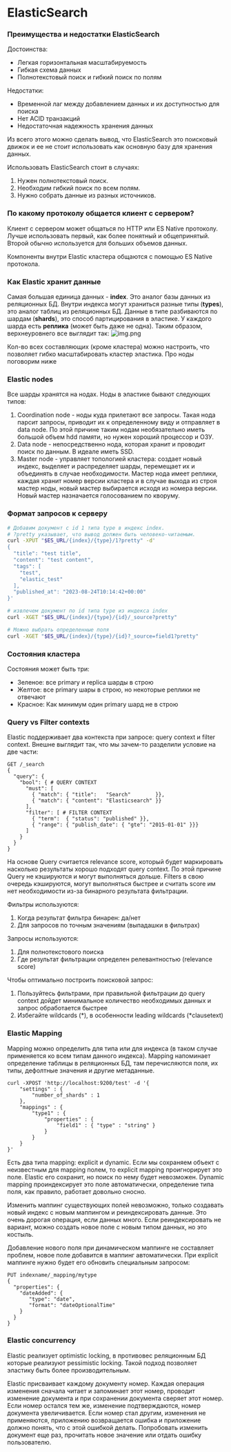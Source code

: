 # ElasticSearch 
### Преимущества и недостатки ElasticSearch
Достоинства:
+ Легкая горизонтальная масштабируемость
+ Гибкая схема данных 
+ Полнотекстовый поиск и гибкий поиск по полям

Недостатки:
- Временной лаг между добавлением данных и их доступностью для поиска
- Нет ACID транзакций
- Недостаточная надежность хранения данных

Из всего этого можно сделать вывод, что ElasticSearch это поисковый движок и ее не стоит использовать как основную
базу для хранения данных.

Использовать ElasticSearch стоит в случаях:
1) Нужен полнотекстовый поиск.
2) Необходим гибкий поиск по всем полям.
3) Нужно собрать данные из разных источников.

### По какому протоколу общается клиент с сервером?
Клиент с сервером может общаться по HTTP или ES Native протоколу. Лучше использовать первый, как более понятный и 
общепринятый. Второй обычно используется для больших объемов данных.

Компоненты внутри Elastic кластера общаются с помощью ES Native протокола.

### Как Elastic хранит данные
Самая большая единица данных - **index**. Это аналог базы данных из реляционных БД. Внутри индекса могут храниться 
разные типы (**types**), это аналог таблиц из реляционных БД. Данные в типе разбиваются по шардам (**shards**), это способ 
партицирования в эластике. У каждого шарда есть **реплика** (может быть даже не одна). Таким образом, верхнеуровнего
все выглядит так:
![img.png](png/elastic_cluster_exmpl.png)

Кол-во всех составляющих (кроме кластера) можно настроить, что позволяет гибко масштабировать кластер эластика.
Про ноды поговорим ниже

### Elastic nodes
Все шарды хранятся на нодах. Ноды в эластике бывают следующих типов:
1) Coordination node - ноды куда прилетают все запросы. Такая нода парсит запросы, приводит их к определенному виду и 
отправляет в data node. По этой причине таким нодам необязательно иметь большой объем hdd памяти, но нужен хороший 
процессор и ОЗУ. 
2) Data node - непосредственно нода, которая хранит и проводит поиск по данным. В идеале иметь SSD.
3) Master node - управляет топологией кластера: создает новый индекс, выделяет и распределяет шарды, перемещает их и 
объединять в случае необходимости. Мастер нода имеет реплики, каждая хранит номер версии кластера и в случае
выхода из строя мастер ноды, новый мастер выбирается исходя из номера версии. Новый мастер назначается голосованием  по
кворуму.

### Формат запросов к серверу
```bash
# Добавим документ c id 1 типа type в индекс index.
# ?pretty указывает, что вывод должен быть человеко-читаемым.
curl -XPUT "$ES_URL/{index}/{type}/1?pretty" -d'
{
  "title": "test title",
  "content": "test content",
  "tags": [
    "test",
    "elastic_test"
  ],
  "published_at": "2023-08-24T10:14:42+00:00"
}'

# извлечем документ по id типа type из индекса index
curl -XGET "$ES_URL/{index}/{type}/{id}/_source?pretty"

# Можно выбрать определенные поля
curl -XGET "$ES_URL/{index}/{type}/{id}?_source=field1?pretty"
```

### Состояния кластера 
Состояния может быть три:
- Зеленое: все primary и replica шарды в строю
- Желтое: все primary шары в строю, но некоторые реплики не отвечают
- Красное: Как минимум один primary шард не в строю

### Query vs Filter contexts
Elastic поддерживает два контекста при запросе: query context и filter context. Внешне выглядит так, что мы зачем-то
разделили условие на две части:
```
GET /_search
{
  "query": { 
    "bool": { # QUERY CONTEXT 
      "must": [
        { "match": { "title":   "Search"        }},
        { "match": { "content": "Elasticsearch" }}
      ],
      "filter": [ # FILTER CONTEXT
        { "term":  { "status": "published" }},
        { "range": { "publish_date": { "gte": "2015-01-01" }}}
      ]
    }
  }
}
```

На основе Query считается relevance score, который будет маркировать насколько результаты хорошо подходят query context.
По этой причине Query не кэшируются и могут выполняться дольше. Filters в свою очередь кэшируются, могут выполняться
быстрее и считать score им нет необходимости из-за бинарного результата фильтрации.

Фильтры используются:
1) Когда результат фильтра бинарен: да/нет
2) Для запросов по точным значениям (выпадашки в фильтрах)

Запросы используются:
1) Для полнотекстового поиска
2) Где результат фильтрации определен релевантностью (relevance score)

Чтобы оптимально построить поисковой запрос:
1) Пользуйтесь фильтрами, при правильной фильтрации до query context дойдет минимальное количество необходимых данных
и запрос обработается быстрее
2) Избегайте wildcards (*), в особенности leading wildcards (*clausetext)

### Elastic Mapping
Mapping можно определить для типа или для индекса (в таком случае применяется ко всем типам данного индекса). Mapping
напоминает определение таблицы в реляционных БД, там перечисляются поля, их типы, дефолтные значения и другие метаданные.

```
curl -XPOST 'http://localhost:9200/test' -d '{
    "settings" : {
        "number_of_shards" : 1
    },
    "mappings" : {
        "type1" : {
            "properties" : {
                "field1" : { "type" : "string" }
            }
        }
    }
}'
```

Есть два типа mapping: explicit и dynamic. Если мы сохраняем объект с неизвестным для mapping полем, то explicit 
mapping проигнорирует это поле. Elastic его сохранит, но поиск по нему будет невозможен. Dynamic mapping проиндексирует
это поле автоматически, определение типа поля, как правило, работает довольно сносно.

Изменить маппинг существующих полей невозможно, только создавать новый индекс с новым маппингом и реиндексировать 
данные. Это очень дорогая операция, если данных много. Если реиндексировать не вариант, можно создать новое поле с 
новым типом данных, но это костыль. 

Добавление нового поля при динамическом маппинге не составляет проблем, новое поле добавится в маппинг автоматически. 
При explicit маппинге нужно будет его обновить специальным запросом:

```
PUT indexname/_mapping/mytype 
{
  "properties": {
    "dateAdded": {
       "type": "date",
       "format": "dateOptionalTime"
    }
  }
}
```

### Elastic concurrency
Elastic реализует optimistic locking, в противовес реляционным БД которые реализуют pessimistic locking. Такой подход
позволяет эластику быть более производительным.

Elastic присваивает каждому документу номер. Каждая операция изменения сначала читает и запоминает этот номер, проводит
изменение документа и при сохранении документа сверяет этот номер. Если номер остался тем же, изменение подтверждаются,
номер документа увеличивается. Если номер стал другим, изменения не применяются, приложению возвращается ошибка и 
приложение должно понять, что с этой ошибкой делать. Попробовать изменить документ еще раз, прочитать новое значение
или отдать ошибку пользователю.